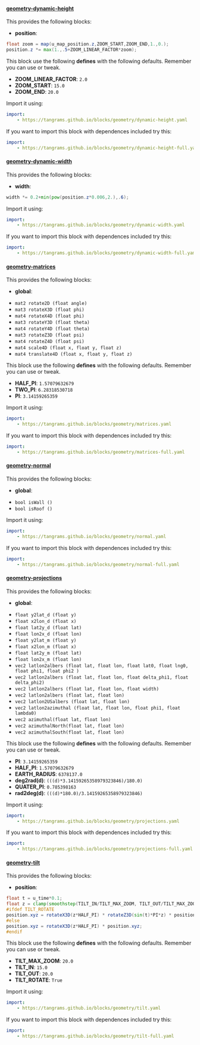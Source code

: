 

#### [geometry-dynamic-height](https://github.com/tangrams/blocks/blob/gh-pages/geometry/dynamic-height.yaml)

This provides the following blocks:

- **position**:

```glsl
float zoom = map(u_map_position.z,ZOOM_START,ZOOM_END,1.,0.);
position.z *= max(1.,.5+ZOOM_LINEAR_FACTOR*zoom);
```



This block use the following **defines** with the following defaults. Remember you can use or tweak.
 - **ZOOM_LINEAR_FACTOR**: ```2.0```
 - **ZOOM_START**: ```15.0```
 - **ZOOM_END**: ```20.0```


Import it using:

```yaml
import:
    - https://tangrams.github.io/blocks/geometry/dynamic-height.yaml
```




If you want to import this block with dependences included try this:

```yaml
import:
    - https://tangrams.github.io/blocks/geometry/dynamic-height-full.yaml
```




#### [geometry-dynamic-width](https://github.com/tangrams/blocks/blob/gh-pages/geometry/dynamic-width.yaml)

This provides the following blocks:

- **width**:

```glsl
width *= 0.2+min(pow(position.z*0.006,2.),.6);
```



Import it using:

```yaml
import:
    - https://tangrams.github.io/blocks/geometry/dynamic-width.yaml
```




If you want to import this block with dependences included try this:

```yaml
import:
    - https://tangrams.github.io/blocks/geometry/dynamic-width-full.yaml
```




#### [geometry-matrices](https://github.com/tangrams/blocks/blob/gh-pages/geometry/matrices.yaml)

This provides the following blocks:

- **global**:
 + `mat2 rotate2D (float angle) `
 + `mat3 rotateX3D (float phi) `
 + `mat4 rotateX4D (float phi) `
 + `mat3 rotateY3D (float theta) `
 + `mat4 rotateY4D (float theta) `
 + `mat3 rotateZ3D (float psi) `
 + `mat4 rotateZ4D (float psi) `
 + `mat4 scale4D (float x, float y, float z) `
 + `mat4 translate4D (float x, float y, float z) `

This block use the following **defines** with the following defaults. Remember you can use or tweak.
 - **HALF_PI**: ```1.57079632679```
 - **TWO_PI**: ```6.28318530718```
 - **PI**: ```3.14159265359```


Import it using:

```yaml
import:
    - https://tangrams.github.io/blocks/geometry/matrices.yaml
```




If you want to import this block with dependences included try this:

```yaml
import:
    - https://tangrams.github.io/blocks/geometry/matrices-full.yaml
```




#### [geometry-normal](https://github.com/tangrams/blocks/blob/gh-pages/geometry/normal.yaml)

This provides the following blocks:

- **global**:
 + `bool isWall () `
 + `bool isRoof () `

Import it using:

```yaml
import:
    - https://tangrams.github.io/blocks/geometry/normal.yaml
```




If you want to import this block with dependences included try this:

```yaml
import:
    - https://tangrams.github.io/blocks/geometry/normal-full.yaml
```




#### [geometry-projections](https://github.com/tangrams/blocks/blob/gh-pages/geometry/projections.yaml)

This provides the following blocks:

- **global**:
 + `float y2lat_d (float y) `
 + `float x2lon_d (float x) `
 + `float lat2y_d (float lat) `
 + `float lon2x_d (float lon) `
 + `float y2lat_m (float y) `
 + `float x2lon_m (float x) `
 + `float lat2y_m (float lat) `
 + `float lon2x_m (float lon) `
 + `vec2 latlon2albers (float lat, float lon, float lat0, float lng0, float phi1, float phi2 ) `
 + `vec2 latlon2albers (float lat, float lon, float delta_phi1, float delta_phi2) `
 + `vec2 latlon2albers (float lat, float lon, float width) `
 + `vec2 latlon2albers (float lat, float lon) `
 + `vec2 latlon2USalbers (float lat, float lon) `
 + `vec2 latlon2azimuthal (float lat, float lon, float phi1, float lambda0) `
 + `vec2 azimuthal(float lat, float lon) `
 + `vec2 azimuthalNorth(float lat, float lon) `
 + `vec2 azimuthalSouth(float lat, float lon) `

This block use the following **defines** with the following defaults. Remember you can use or tweak.
 - **PI**: ```3.14159265359```
 - **HALF_PI**: ```1.57079632679```
 - **EARTH_RADIUS**: ```6378137.0```
 - **deg2rad(d)**: ```(((d)*3.14159265358979323846)/180.0)```
 - **QUATER_PI**: ```0.785398163```
 - **rad2deg(d)**: ```(((d)*180.0)/3.14159265358979323846)```


Import it using:

```yaml
import:
    - https://tangrams.github.io/blocks/geometry/projections.yaml
```




If you want to import this block with dependences included try this:

```yaml
import:
    - https://tangrams.github.io/blocks/geometry/projections-full.yaml
```




#### [geometry-tilt](https://github.com/tangrams/blocks/blob/gh-pages/geometry/tilt.yaml)

This provides the following blocks:

- **position**:

```glsl
float t = u_time*0.1; 
float z = clamp(smoothstep(TILT_IN/TILT_MAX_ZOOM, TILT_OUT/TILT_MAX_ZOOM, max(u_map_position.z/TILT_MAX_ZOOM,0.)*0.9), 0., 1.);
#ifdef TILT_ROTATE
position.xyz = rotateX3D(z*HALF_PI) * rotateZ3D(sin(t)*PI*z) * position.xyz;
#else
position.xyz = rotateX3D(z*HALF_PI) * position.xyz;
#endif
```



This block use the following **defines** with the following defaults. Remember you can use or tweak.
 - **TILT_MAX_ZOOM**: ```20.0```
 - **TILT_IN**: ```15.0```
 - **TILT_OUT**: ```20.0```
 - **TILT_ROTATE**: ```True```


Import it using:

```yaml
import:
    - https://tangrams.github.io/blocks/geometry/tilt.yaml
```




If you want to import this block with dependences included try this:

```yaml
import:
    - https://tangrams.github.io/blocks/geometry/tilt-full.yaml
```


